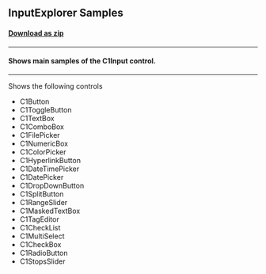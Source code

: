 ## InputExplorer Samples
#### [Download as zip](https://grapecity.github.io/DownGit/#/home?url=https://github.com/GrapeCity/ComponentOne-WPF-Samples/tree/master/NET_6/Input/InputExplorer)
____
#### Shows main samples of the C1Input control.
____
Shows the following controls

* C1Button
* C1ToggleButton
* C1TextBox
* C1ComboBox
* C1FilePicker
* C1NumericBox
* C1ColorPicker
* C1HyperlinkButton
* C1DateTimePicker
* C1DatePicker
* C1DropDownButton
* C1SplitButton
* C1RangeSlider
* C1MaskedTextBox
* C1TagEditor
* C1CheckList
* C1MultiSelect
* C1CheckBox
* C1RadioButton
* C1StopsSlider
